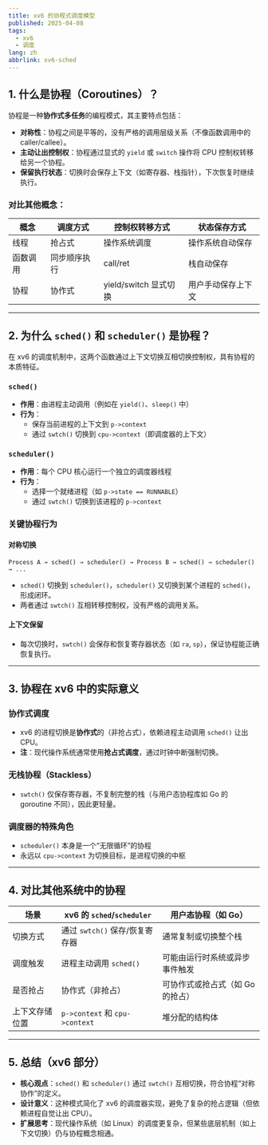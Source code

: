 ```yaml
---
title: xv6 的协程式调度模型
published: 2025-04-08
tags:
  - xv6
  - 调度
lang: zh
abbrlink: xv6-sched
---
```


## 1. 什么是协程（Coroutines）？

协程是一种**协作式多任务**的编程模式，其主要特点包括：

- **对称性**：协程之间是平等的，没有严格的调用层级关系（不像函数调用中的 caller/callee）。
- **主动让出控制权**：协程通过显式的 `yield` 或 `switch` 操作将 CPU 控制权转移给另一个协程。
- **保留执行状态**：切换时会保存上下文（如寄存器、栈指针），下次恢复时继续执行。

### 对比其他概念：

| 概念     | 调度方式       | 控制权转移方式     | 状态保存方式     |
|----------|----------------|--------------------|------------------|
| 线程     | 抢占式         | 操作系统调度       | 操作系统自动保存 |
| 函数调用 | 同步顺序执行   | call/ret           | 栈自动保存       |
| 协程     | 协作式         | yield/switch 显式切换 | 用户手动保存上下文 |

---

## 2. 为什么 `sched()` 和 `scheduler()` 是协程？

在 xv6 的调度机制中，这两个函数通过上下文切换互相切换控制权，具有协程的本质特征。

### `sched()`

- **作用**：由进程主动调用（例如在 `yield()`、`sleep()` 中）
- **行为**：
  - 保存当前进程的上下文到 `p->context`
  - 通过 `swtch()` 切换到 `cpu->context`（即调度器的上下文）

### `scheduler()`

- **作用**：每个 CPU 核心运行一个独立的调度器线程
- **行为**：
  - 选择一个就绪进程（如 `p->state == RUNNABLE`）
  - 通过 `swtch()` 切换到该进程的 `p->context`

### 关键协程行为

#### 对称切换

```text
Process A → sched() → scheduler() → Process B → sched() → scheduler() → ...
```

- `sched()` 切换到 `scheduler()`，`scheduler()` 又切换到某个进程的 `sched()`，形成闭环。
- 两者通过 `swtch()` 互相转移控制权，没有严格的调用关系。

#### 上下文保留

- 每次切换时，`swtch()` 会保存和恢复寄存器状态（如 `ra`, `sp`），保证协程能正确恢复执行。

---

## 3. 协程在 xv6 中的实际意义

### 协作式调度

- xv6 的进程切换是**协作式**的（非抢占式），依赖进程主动调用 `sched()` 让出 CPU。
- **注**：现代操作系统通常使用**抢占式调度**，通过时钟中断强制切换。

### 无栈协程（Stackless）

- `swtch()` 仅保存寄存器，不复制完整的栈（与用户态协程库如 Go 的 goroutine 不同），因此更轻量。

### 调度器的特殊角色

- `scheduler()` 本身是一个“无限循环”的协程
- 永远以 `cpu->context` 为切换目标，是进程切换的中枢

---

## 4. 对比其他系统中的协程

| 场景                     | xv6 的 `sched`/`scheduler` | 用户态协程（如 Go）         |
|--------------------------|-----------------------------|-----------------------------|
| 切换方式                 | 通过 `swtch()` 保存/恢复寄存器 | 通常复制或切换整个栈         |
| 调度触发                 | 进程主动调用 `sched()`       | 可能由运行时系统或异步事件触发 |
| 是否抢占                 | 协作式（非抢占）             | 可协作式或抢占式（如 Go 的抢占） |
| 上下文存储位置           | `p->context` 和 `cpu->context` | 堆分配的结构体               |

---

## 5. 总结（xv6 部分）

- **核心观点**：`sched()` 和 `scheduler()` 通过 `swtch()` 互相切换，符合协程“对称协作”的定义。
- **设计意义**：这种模式简化了 xv6 的调度器实现，避免了复杂的抢占逻辑（但依赖进程自觉让出 CPU）。
- **扩展思考**：现代操作系统（如 Linux）的调度更复杂，但某些底层机制（如上下文切换）仍与协程概念相通。

